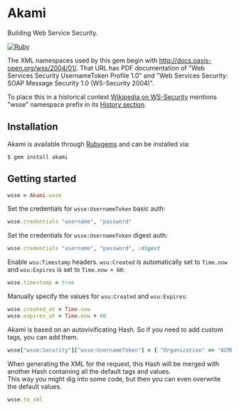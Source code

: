 Akami
=====

Building Web Service Security.

[![Ruby](https://github.com/savonrb/akami/actions/workflows/ci.yml/badge.svg)](https://github.com/savonrb/akami/actions/workflows/ci.yml)

The XML namespaces used by this gem begin with http://docs.oasis-open.org/wss/2004/01/. That URL has PDF documentation of "Web Services Security UsernameToken Profile 1.0" and "Web Services Security: SOAP Message Security 1.0 (WS-Security 2004)".

To place this in a historical context [Wikipedia on WS-Security](https://en.wikipedia.org/wiki/WS-Security) mentions "wsse" namespace prefix in its [History section](https://en.wikipedia.org/wiki/WS-Security#History).


Installation
------------

Akami is available through [Rubygems](http://rubygems.org/gems/akami) and can be installed via:

```
$ gem install akami
```


Getting started
---------------

``` ruby
wsse = Akami.wsse
```

Set the credentials for `wsse:UsernameToken` basic auth:

``` ruby
wsse.credentials "username", "password"
```

Set the credentials for `wsse:UsernameToken` digest auth:

``` ruby
wsse.credentials "username", "password", :digest
```

Enable `wsu:Timestamp` headers. `wsu:Created` is automatically set to `Time.now`
and `wsu:Expires` is set to `Time.now + 60`:

``` ruby
wsse.timestamp = true
```

Manually specify the values for `wsu:Created` and `wsu:Expires`:

``` ruby
wsse.created_at = Time.now
wsse.expires_at = Time.now + 60
```

Akami is based on an autovivificating Hash. So if you need to add custom tags, you can add them.

``` ruby
wsse["wsse:Security"]["wsse:UsernameToken"] = { "Organization" => "ACME" }
```

When generating the XML for the request, this Hash will be merged with another Hash containing
all the default tags and values.  
This way you might dig into some code, but then you can even overwrite the default values.

``` ruby
wsse.to_xml
```
